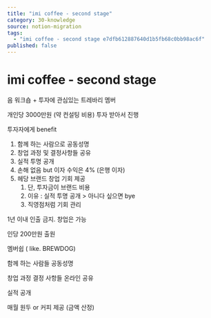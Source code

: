 ```yaml
---
title: "imi coffee - second stage"
category: 30-knowledge
source: notion-migration
tags:
  - "imi coffee - second stage e7dfb612887640d1b5fb68c0bb98ac6f"
published: false
---
```


# imi coffee - second stage

음 워크숍 + 투자에 관심있는 트레바리 멤버

개인당 3000만원 (약 컨설팅 비용) 투자 받아서 진행

투자자에게 benefit

1. 함께 하는 사람으로 공동성명
2. 창업 과정 및 결정사항들 공유
3. 실적 투명 공개
4. 손해 없음 but 이자 수익은 4% (은행 이자)
5. 헤당 브랜드 창업 기회 제공
   1. 단, 투자금이 브랜드 비용
   2. 이유 : 실적 투명 공개 > 아니다 싶으면 bye
   3. 직영점처럼 기회 관리

1년 이내 인출 금지. 창업은 가능

인당 200만원 출원

멤버쉽 ( like. BREWDOG)

함께 하는 사람들 공동성명

창업 과정 결정 사항들 온라인 공유

실적 공개

매월 원두 or 커피 제공 (금액 산정)
